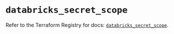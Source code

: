 # `databricks_secret_scope`

Refer to the Terraform Registry for docs: [`databricks_secret_scope`](https://registry.terraform.io/providers/databricks/databricks/1.83.0/docs/resources/secret_scope).
